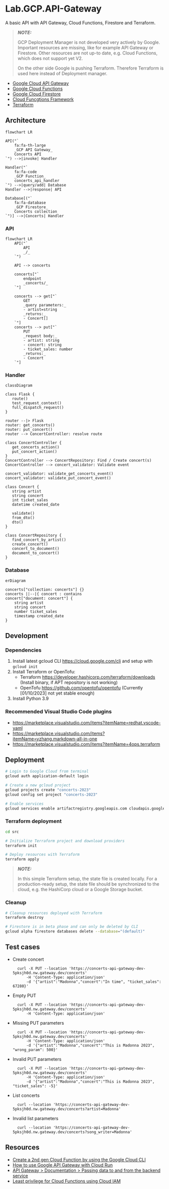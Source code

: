 # Lab.GCP.API-Gateway

A basic API with API Gateway, Cloud Functions, Firestore and Terraform.

> **_NOTE:_**
> 
> GCP Deployment Manager is not developed very actively by Google.
> Important resources are missing, like for example API Gateway or Firestore.
> Other resources are not up-to date, e.g. Cloud Functions, which does not support yet V2.
> 
> On the other side Google is pushing Terraform.
> Therefore Terraform is used here instead of Deployment manager.

* [Google Cloud API Gateway](https://cloud.google.com/api-gateway)
* [Google Cloud Functions](https://cloud.google.com/functions)
* [Google Cloud Firestore](https://cloud.google.com/firestore)
* [Cloud Funcgtions Framework](https://cloud.google.com/functions/docs/functions-framework)
* [Terraform](https://www.terraform.io/)


## Architecture

<!-- Edit: https://mermaid.live/ -->
```mermaid
flowchart LR

API("`
    fa:fa-th-large
    _GCP API Gateway_
    Concerts API
`") -->|invoke| Handler

Handler("`
    fa:fa-code
    _GCP Function_
    concerts_api_handler
`") -->|query/add| Database
Handler -->|response| API

Database[("`
    fa:fa-database
    _GCP Firestore_
    Concerts collection
`")] -->|Concerts| Handler
```

### API

```mermaid
flowchart LR
    API("`
        API
        _/_
    `")

    API --> concerts

    concerts["`
        endpoint
        _concerts/_
    `"]

    concerts --> get["`
        GET
        _query parameters:_
        - artist=string
        _returns:_
        - Concert[]
    `"]
    concerts --> put["`
        PUT
        _request body:_
        - artist: string
        - concert: string
        - ticket_sales: number
        _returns:_
        - Concert
    `"]
```


### Handler

```mermaid
classDiagram

class Flask {
   route()
   test_request_context()
   full_dispatch_request()
}

router --|> Flask
router: get_concerts()
router: put_concert()
router --> ConcertController: resolve route

class ConcertController {
   get_concerts_action()
   put_concert_action()
}
ConcertController --> ConcertRepository: Find / Create concert(s)
ConcertController --> concert_validator: Validate event

concert_validator: validate_get_concerts_event()
concert_validator: validate_put_concert_event()

class Concert {
   string artist
   string concert
   int ticket_sales
   datetime created_date

   validate()
   from_dto()
   dto()
}

class ConcertRepository {
   find_concert_by_artist()
   create_concert()
   concert_to_document()
   document_to_concert()
}
```

### Database

```mermaid
erDiagram

concerts["collection: concerts"] {}
concerts ||--|{ concert : contains
concert["document: concert"] {
    string artist
    string concert
    number ticket_sales
    timestamp created_date
}
```


## Development

### Dependencies

1. Install latest gcloud CLI https://cloud.google.com/cli and setup with `gcloud init`
2. Install Terraform or OpenTofu:
   * Terraform https://developer.hashicorp.com/terraform/downloads (Install binary, if APT repository is not working)
   * OpenTofu https://github.com/opentofu/opentofu (Currently [01/10/2023] not yet stable enough)
3. Install Python 3.9


### Recommended Visual Studio Code plugins

* https://marketplace.visualstudio.com/items?itemName=redhat.vscode-yaml
* https://marketplace.visualstudio.com/items?itemName=yzhang.markdown-all-in-one
* https://marketplace.visualstudio.com/items?itemName=4ops.terraform


## Deployment

```sh
# Login to Google Cloud from terminal
gcloud auth application-default login

# Create a new gcloud project
gcloud projects create "concerts-2023"
gcloud config set project "concerts-2023"

# Enable services
gcloud services enable artifactregistry.googleapis.com cloudapis.googleapis.com cloudbuild.googleapis.com cloudfunctions.googleapis.com logging.googleapis.com monitoring.googleapis.com pubsub.googleapis.com run.googleapis.com storage-api.googleapis.com storage-component.googleapis.com storage.googleapis.com deploymentmanager.googleapis.com apigateway.googleapis.com firestore.googleapis.com servicecontrol.googleapis.com
```

### Terraform deployment

```sh
cd src
```

```sh
# Initialize Terraform project and download providers
terraform init

# Deploy resources with Terraform
terraform apply
```

> **_NOTE:_**
> 
> In this simple Terraform setup, the state file is created locally.
> For a production-ready setup, the state file should be synchronized to the cloud, e.g. the HashiCorp cloud or a Google Storage bucket.

### Cleanup

```sh
# Cleanup resources deployed with Terraform
terraform destroy
```

```sh
# Firestore is in beta phase and can only be deleted by CLI
gcloud alpha firestore databases delete --database="(default)"
```


## Test cases

* Create concert

        curl -X PUT --location 'https://concerts-api-gateway-dev-5pksjh0d.nw.gateway.dev/concerts'
            -H 'Content-Type: application/json'
            -d '{"artist":"Madonna","concert":"In time", "ticket_sales": 67280}'

* Empty PUT

        curl -X PUT --location 'https://concerts-api-gateway-dev-5pksjh0d.nw.gateway.dev/concerts'
            -H 'Content-Type: application/json'

* Missing PUT parameters

        curl -X PUT --location 'https://concerts-api-gateway-dev-5pksjh0d.nw.gateway.dev/concerts'
            -H 'Content-Type: application/json'
            -d '{"artist":"Madonna","concert":"This is Madonna 2023", "wrong_param": 500}'

* Invalid PUT parameters

        curl -X PUT --location 'https://concerts-api-gateway-dev-5pksjh0d.nw.gateway.dev/concerts'
            -H 'Content-Type: application/json'
            -d '{"artist":"Madonna","concert":"This is Madonna 2023", "ticket_sales": -5}'
* List concerts

        curl --location 'https://concerts-api-gateway-dev-5pksjh0d.nw.gateway.dev/concerts?artist=Madonna'

* Invalid list parameters

        curl --location 'https://concerts-api-gateway-dev-5pksjh0d.nw.gateway.dev/concerts?song_writer=Madonna'


## Resources

* [Create a 2nd gen Cloud Function by using the Google Cloud CLI](https://cloud.google.com/functions/docs/create-deploy-gcloud#functions_quickstart_helloworld-python)
* [How to use Google API Gateway with Cloud Run](https://medium.com/google-cloud/how-to-use-google-api-gateway-with-cloud-run-60698959b342)
* [API Gateway > Documentation > Passing data to and from the backend service](https://cloud.google.com/api-gateway/docs/passing-data)
* [Least privilege for Cloud Functions using Cloud IAM](https://cloud.google.com/blog/products/application-development/least-privilege-for-cloud-functions-using-cloud-iam)